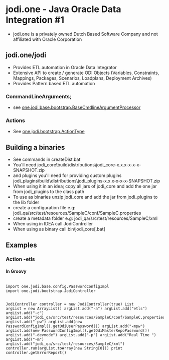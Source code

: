 # jodi.one - Java Oracle Data Integration #1 
- jodi.one is a privately owned Dutch Based Software Company and not affiliated with Oracle Corporation

## jodi.one/jodi
* Provides ETL automation in Oracle Data Integrator  
* Extensive API to create / generate ODI Objects (Variables, Constraints, Mappings, Packages, Scenarios, Loadplans, Deployment Archives)
* Provides Pattern based ETL automation  

### CommandLineArguments;
* see <a href="https://github.com/jodi-one/jodi/blob/master/jodi_base/src/main/java/one/jodi/base/bootstrap/BaseCmdlineArgumentProcessor.java">one.jodi.base.bootstrap.BaseCmdlineArgumentProcessor<a/>

### Actions
* See <a href="https://github.com/jodi-one/jodi/blob/master/jodi_core/src/main/java/one/jodi/bootstrap/EtlRunConfig.java">one.jodi.bootstrap.ActionType</a>

<h2>Building a binaries</h2>

* See commands in createDist.bat
* You'll need  jodi_core\build\distributions\jodi_core-x.x.x-x-x-x-SNAPSHOT.zip
* and plugins you'll need for providing custom plugins jodi_plugins\build\distributions\jodi_plugins-x.x.x-x-x-x-SNAPSHOT.zip
* When using it in an idea; copy all jars of jodi_core and add the one jar from jodi_plugins to the class path
* To use as binaries unzip jodi_core and add the jar from jodi_plugins to the lib folder
* create a configuration file e.g: jodi_qa/src/test/resources/SampleC/conf/SampleC.properties
* create a metadata folder e.g: jodi_qa/src/test/resources/SampleC/xml
* When using in IDEA call JodiController
* When using as binary call bin\jodi_core[.bat]

<h2>Examples</h2>

<h3>Action -etls</h3>

<h4>In Groovy</h4>
<pre><code>
import one.jodi.base.config.PasswordConfigImpl
import one.jodi.bootstrap.JodiController

JodiController controller = new JodiController(true)
List<String> argList = new ArrayList<String>()
argList.add("-a")
argList.add("etls")
argList.add("-c")
argList.add("jodi_qa/src/test/resources/SampleC/conf/SampleC.properties")
argList.add("-pw")
argList.add(new PasswordConfigImpl().getOdiUserPassword())
argList.add("-mpw")
argList.add(new PasswordConfigImpl().getOdiMasterRepoPassword())
argList.add("-devmode")
argList.add("-p")
argList.add("Real Time ")
argList.add("-m")
argList.add("jodi_qa/src/test/resources/SampleC/xml")
controller.run(argList.toArray(new String[0]))
print controller.getErrorReport()
</code></pre>